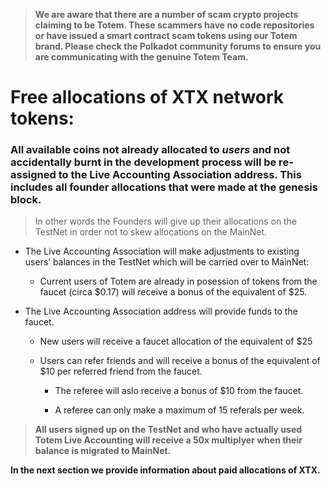 > **We are aware that there are a number of scam crypto projects claiming to be Totem. These scammers have no code repositories or have issued a smart contract scam tokens using our Totem brand. Please check the Polkadot community forums to ensure you are communicating with the genuine Totem Team.**

# Free allocations of XTX network tokens:

### All available coins not already allocated to _users_ and not accidentally burnt in the development process will be re-assigned to the Live Accounting Association address. This includes all founder allocations that were made at the genesis block. 

> In other words the Founders will give up their allocations on the TestNet in order not to skew allocations on the MainNet.

* The Live Accounting Association will make adjustments to existing users’ balances in the TestNet which will be carried over to MainNet:

    * Current users of Totem are already in posession of tokens from the faucet (circa $0.17) will receive a bonus of the equivalent of $25.

* The Live Accounting Association address will provide funds to the faucet.

    * New users will receive a faucet allocation of the equivalent of $25

    * Users can refer friends and will receive a bonus of  the equivalent of $10 per referred friend from the faucet.

        * The referee will aslo receive a bonus of $10 from the faucet.

        * A referee can only make a maximum of 15 referals per week.

> **All users signed up on the TestNet and who have actually used Totem Live Accounting will receive a 50x multiplyer when their balance is migrated to MainNet.**

**In the next section we provide information about paid allocations of XTX.**